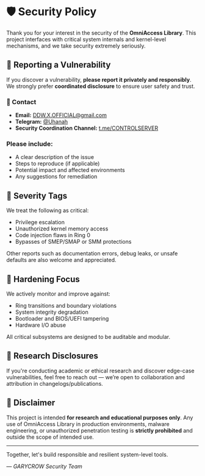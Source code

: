 
# 🛡️ Security Policy

Thank you for your interest in the security of the **OmniAccess Library**. This project interfaces with critical system internals and kernel-level mechanisms, and we take security extremely seriously.

## 📣 Reporting a Vulnerability

If you discover a vulnerability, **please report it privately and responsibly**.  
We strongly prefer **coordinated disclosure** to ensure user safety and trust.

### 📧 Contact

- **Email:** [DDW.X.OFFICIAL@gmail.com](mailto:DDW.X.OFFICIAL@gmail.com)
- **Telegram:** [@Uhanah](https://t.me/Uhanah)
- **Security Coordination Channel:** [t.me/CONTROLSERVER](https://t.me/CONTROLSERVER)

### Please include:
- A clear description of the issue
- Steps to reproduce (if applicable)
- Potential impact and affected environments
- Any suggestions for remediation

## 🚨 Severity Tags

We treat the following as critical:

- Privilege escalation
- Unauthorized kernel memory access
- Code injection flaws in Ring 0
- Bypasses of SMEP/SMAP or SMM protections

Other reports such as documentation errors, debug leaks, or unsafe defaults are also welcome and appreciated.

## 🔐 Hardening Focus

We actively monitor and improve against:

- Ring transitions and boundary violations
- System integrity degradation
- Bootloader and BIOS/UEFI tampering
- Hardware I/O abuse

All critical subsystems are designed to be auditable and modular.

## 🧪 Research Disclosures

If you're conducting academic or ethical research and discover edge-case vulnerabilities, feel free to reach out — we’re open to collaboration and attribution in changelogs/publications.

## 📝 Disclaimer

This project is intended **for research and educational purposes only**. Any use of OmniAccess Library in production environments, malware engineering, or unauthorized penetration testing is **strictly prohibited** and outside the scope of intended use.

---

Together, let's build responsible and resilient system-level tools.

— *GARYCROW Security Team*
